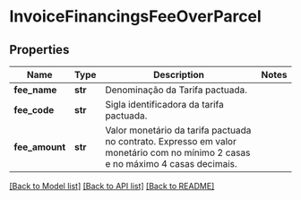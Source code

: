 # InvoiceFinancingsFeeOverParcel

## Properties
Name | Type | Description | Notes
------------ | ------------- | ------------- | -------------
**fee_name** | **str** | Denominação da Tarifa pactuada.  | 
**fee_code** | **str** | Sigla identificadora da tarifa pactuada.  | 
**fee_amount** | **str** | Valor monetário da tarifa pactuada no contrato.  Expresso em valor monetário com no mínimo 2 casas e no máximo 4 casas decimais.  | 

[[Back to Model list]](../README.md#documentation-for-models) [[Back to API list]](../README.md#documentation-for-api-endpoints) [[Back to README]](../README.md)

